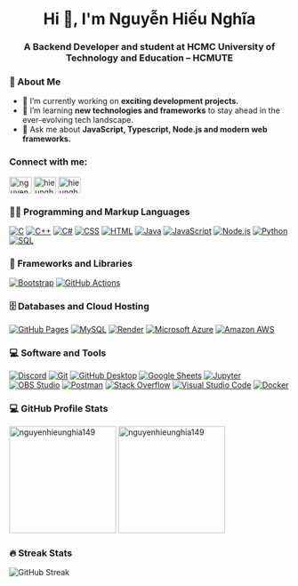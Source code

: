 
<h1 align="center">Hi 👋, I'm Nguyễn Hiếu Nghĩa</h1>
<h3 align="center">A Backend Developer and student at HCMC University of Technology and Education – HCMUTE</h3>


### 🚀 About Me
- 🔭 I’m currently working on **exciting development projects.**  
- 🌱 I’m learning **new technologies and frameworks** to stay ahead in the ever-evolving tech landscape.  
- 💬 Ask me about **JavaScript, Typescript, Node.js and modern web frameworks.** 


<h3 align="left">Connect with me:</h3>
<p align="left">
<a href="www.linkedin.com/in/nguyenhieunghia/" target="blank"><img align="center" src="https://raw.githubusercontent.com/rahuldkjain/github-profile-readme-generator/master/src/images/icons/Social/linked-in-alt.svg" alt="nguyenhieunghia" height="30" width="40" /></a>
<a href="https://instagram.com/hieunghia.1409" target="blank"><img align="center" src="https://raw.githubusercontent.com/rahuldkjain/github-profile-readme-generator/master/src/images/icons/Social/instagram.svg" alt="hieunghia.1409" height="30" width="40" /></a>
<a href="https://www.leetcode.com/hieunghia484" target="blank"><img align="center" src="https://raw.githubusercontent.com/rahuldkjain/github-profile-readme-generator/master/src/images/icons/Social/leet-code.svg" alt="hieunghia484" height="30" width="40" /></a>
</p>

  <!-- Some badges are from https://github.com/Ileriayo/markdown-badges -->
<h3>👨‍💻 Programming and Markup Languages</h3>

<p>
      <a href="https://github.com/search?q=user%3NguyenHieuNghia149+language%3Ac"><img alt="C" src="https://custom-icon-badges.demolab.com/badge/C-03599C.svg?logo=c-in-hexagon&logoColor=white"></a>
      <a href="https://github.com/search?q=user%3NguyenHieuNghia149+language%3Acpp"><img alt="C++" src="https://custom-icon-badges.demolab.com/badge/C++-9C033A.svg?logo=cpp2&logoColor=white"></a>
      <a href="https://github.com/search?q=user%3NguyenHieuNghia149+language%3Acsharp"><img alt="C#" src="https://custom-icon-badges.demolab.com/badge/C%23-68217A.svg?logo=cs2&logoColor=white"></a>
      <a href="https://github.com/search?q=user%3NguyenHieuNghia149+language%3Acss"><img alt="CSS" src="https://img.shields.io/badge/CSS-1572B6.svg?logo=css3&logoColor=white"></a>
      <a href="https://github.com/search?q=user%3NguyenHieuNghia149+language%3Ahtml"><img alt="HTML" src="https://img.shields.io/badge/HTML-E34F26.svg?logo=html5&logoColor=white"></a>
      <a href="https://github.com/search?q=user%3NguyenHieuNghia149+language%3Ajava"><img alt="Java" src="https://custom-icon-badges.demolab.com/badge/Java-007396.svg?logo=java&logoColor=white"></a>
      <a href="https://github.com/search?q=user%3NguyenHieuNghia149+language%3Ajavascript"><img alt="JavaScript" src="https://img.shields.io/badge/JavaScript-F7DF1E.svg?logo=javascript&logoColor=black"></a>
      <a href="https://github.com/search?q=user%3NguyenHieuNghia149+language%3Ajavascript"><img alt="Node.js" src="https://img.shields.io/badge/Node.js-43853D.svg?logo=node.js&logoColor=white"></a>
      <a href="https://github.com/search?q=user%3NguyenHieuNghia149+language%3Apython"><img alt="Python" src="https://img.shields.io/badge/Python-14354C.svg?logo=python&logoColor=white"></a>
      <a href="https://github.com/search?q=user%3NguyenHieuNghia149+language%3Asql"><img alt="SQL" src="https://custom-icon-badges.demolab.com/badge/SQL-025E8C.svg?logo=database&logoColor=white"></a>
</p>

<h3>🧰 Frameworks and Libraries</h3>
<p>
      <a href="#"><img alt="Bootstrap" src="https://img.shields.io/badge/Bootstrap-7952B3.svg?logo=bootstrap&logoColor=white"></a>
      <a href="#"><img alt="GitHub Actions" src="https://img.shields.io/badge/GitHub%20Actions-2671E5.svg?logo=github%20actions&logoColor=white"></a>
</p>

<h3>🗄️ Databases and Cloud Hosting</h3>
<p>
      <a href="#"><img alt="GitHub Pages" src="https://img.shields.io/badge/GitHub%20Pages-327FC7.svg?logo=github&logoColor=white"></a>
      <a href="#"><img alt="MySQL" src="https://img.shields.io/badge/MySQL-00f.svg?logo=mysql&logoColor=white"></a>
      <a href="#"><img alt="Render" src="https://img.shields.io/badge/Render-00979D.svg?logo=render&logoColor=white"></a>
      <a href="#"><img alt="Microsoft Azure" src="https://img.shields.io/badge/Microsoft%20Azure-232F7E?style=flat-square&logo=microsoft-azure"></a>
      <a href="#"><img alt="Amazon AWS" src="https://img.shields.io/badge/Amazon%20AWS-232F3E?style=flat-square&logo=amazon-aws"></a>

  <h3>💻 Software and Tools</h3>

  <p>
      <a href="#"><img alt="Discord" src="https://img.shields.io/badge/-Discord-5865F2.svg?logo=discord&logoColor=white"></a>
      <a href="#"><img alt="Git" src="https://img.shields.io/badge/Git-F05033.svg?logo=git&logoColor=white"></a>
      <a href="#"><img alt="GitHub Desktop" src="https://img.shields.io/badge/GitHub%20Desktop-8034A9.svg?logo=github&logoColor=white"></a>
      <a href="#"><img alt="Google Sheets" src="https://img.shields.io/badge/Sheets-34A853.svg?logo=google%20sheets&logoColor=white"></a>
      <a href="#"><img alt="Jupyter" src="https://img.shields.io/badge/Jupyter-F37626.svg?logo=Jupyter&logoColor=white"></a>
      <a href="#"><img alt="OBS Studio" src="https://img.shields.io/badge/-OBS-302E31?logo=obs-studio&logoColor=white"></a>
      <a href="#"><img alt="Postman" src="https://img.shields.io/badge/Postman-FF6C37?logo=postman&logoColor=white"></a>
      <a href="#"><img alt="Stack Overflow" src="https://img.shields.io/badge/-Stack%20Overflow-FE7A16?logo=stack-overflow&logoColor=white"></a>
      <a href="#"><img alt="Visual Studio Code" src="https://img.shields.io/badge/Visual%20Studio%20Code-0078d7.svg?logo=visual-studio-code&logoColor=white"></a>
      <a href="#"><img alt="Docker" src="https://img.shields.io/badge/-Docker-black?style=flat-square&logo=docker"></a>

</p>

<h3>💻 GitHub Profile Stats</h3>
<a href="https://github.com/anuraghazra/github-readme-stats"><img alt="nguyenhieunghia149" src="https://denvercoder1-github-readme-stats.vercel.app/api/?username=nguyenhieunghia149&show_icons=true&include_all_commits=true&count_private=true&theme=react&hide_border=true&bg_color=1F222E&title_color=F85D7F&icon_color=F8D866" height="192px"/></a>
<a href="https://github.com/anuraghazra/github-readme-stats"><img alt="nguyenhieunghia149" src="https://denvercoder1-github-readme-stats.vercel.app/api/top-langs/?username=nguyenhieunghia149&langs_count=8&layout=compact&theme=react&hide_border=true&bg_color=1F222E&title_color=F85D7F&icon_color=F8D866&hide=Jupyter%20Notebook,Roff" height="192px"/></a>

<h3>🔥 Streak Stats</h3>
<p href="https://git.io/streak-stats"><img src="https://github-readme-streak-stats.herokuapp.com?user=nguyenhieunghia149&theme=blood-dark&hide_border=true" alt="GitHub Streak" /></p>


